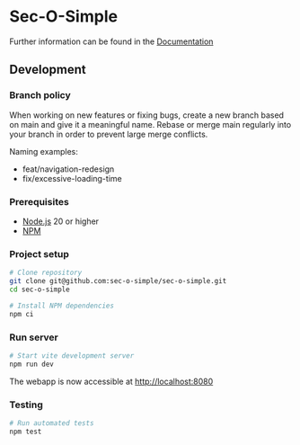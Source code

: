 # Sec-O-Simple

Further information can be found in the [Documentation](./docs)

## Development

### Branch policy

When working on new features or fixing bugs, create a new branch based on main
and give it a meaningful name. Rebase or merge main regularly into your branch
in order to prevent large merge conflicts.

Naming examples:

- feat/navigation-redesign
- fix/excessive-loading-time

### Prerequisites

- [Node.js](https://nodejs.org/) 20 or higher
- [NPM](https://www.npmjs.com/package/npm)

### Project setup

```sh
# Clone repository
git clone git@github.com:sec-o-simple/sec-o-simple.git
cd sec-o-simple

# Install NPM dependencies
npm ci
```

### Run server

```sh
# Start vite development server
npm run dev
```

The webapp is now accessible at [http://localhost:8080](http://localhost:8080)

### Testing

```sh
# Run automated tests
npm test
```

